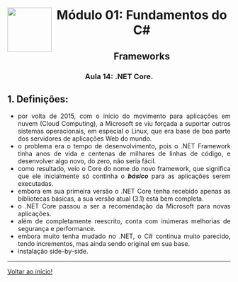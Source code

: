 <div align="center">
<a href="https://github.com/monicaquintal" target="_blank"><img align="left" height="100" src="../assets/logo.png" /></a>
<h1>Módulo 01: Fundamentos do C#</h1>
<h2>Frameworks</h2>
<h3>Aula 14: .NET Core.</h3>
</div>

<div align="justify">

## 1. Definições:

- por volta de 2015, com o início do movimento para aplicações em nuvem (Cloud Computing), a Microsoft se viu forçada a suportar outros sistemas operacionais, em especial o Linux, que era base de boa parte dos servidores de aplicações Web do mundo.
- o problema era o tempo de desenvolvimento, pois o .NET Framework tinha anos de vida e centenas de milhares de linhas de código, e desenvolver algo novo, do zero, não seria fácil.
- como resultado, veio o Core do nome do novo framework, que significa que ele inicialmente só continha o ***básico*** para as aplicações serem executadas.
- embora em sua primeira versão o .NET Core tenha recebido apenas as bibliotecas básicas, a sua versão atual (3.1) está bem completa.
- o .NET Core passou a ser a recomendação da Microsoft para novas aplicações.
- além de completamente reescrito, conta com inúmeras melhorias de segurança e performance.
- embora muito tenha mudado no .NET, o C# continua muito parecido, tendo incrementos, mas ainda sendo original em sua base.
- instalação side-by-side.

---

[Voltar ao início!](https://github.com/monicaquintal/estudandoC-)